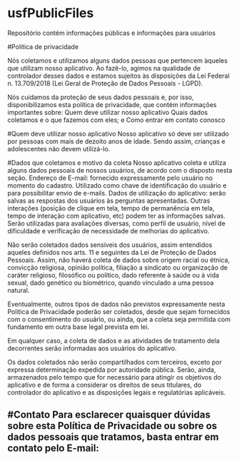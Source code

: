# usfPublicFiles
Repositório contém informações públicas e informações para usuários

#Política de privacidade

Nós coletamos e utilizamos alguns dados pessoas que pertencem àqueles que utilizam nosso aplicativo. Ao fazê-lo, agimos na qualidade de controlador desses dados e estamos sujeitos às disposições da Lei Federal n. 13.709/2018 (Lei Geral de Proteção de Dados Pessoais - LGPD).

Nós cuidamos da proteção de seus dados pessoais e, por isso, disponibilizamos esta política de privacidade, que contém informações importantes sobre:
Quem deve utilizar nosso aplicativo
Quais dados coletamos e o que fazemos com eles; e
Como entrar em contato conosco

#Quem deve utilizar nosso aplicativo
Nosso aplicativo só deve ser utilizado por pessoas com mais de dezoito anos de idade. Sendo assim, crianças e adolescentes não devem utilizá-lo.

#Dados que coletamos e motivo da coleta
Nosso aplicativo coleta e utiliza alguns dados pessoais de nossos usuários, de acordo com o disposto nesta seção.
Endereço de E-mail: fornecido expressamente pelo usuário no momento do cadastro. Utilizado como chave de identificação do usuário e para possibilitar envio de e-mails.
 Dados de utilização do aplicativo: serão salvas as respostas dos usuários às perguntas apresentadas. Outras interações (posição de clique em tela, tempo de permanência em tela, tempo de interação com aplicativo, etc) podem ter as informações salvas. Serão utilizadas para avaliações diversas, como perfil de usuário, nível de dificuldade e verificação de necessidade de melhorias do aplicativo.

Não serão coletados dados sensíveis dos usuários, assim entendidos aqueles definidos nos arts. 11 e seguintes da Lei de Proteção de Dados Pessoais. Assim, não haverá coleta de dados sobre origem racial ou étnica, convicção religiosa, opinião política, filiação a sindicato ou organização de caráter religioso, filosófico ou político, dado referente à saúde ou à vida sexual, dado genético ou biométrico, quando vinculado a uma pessoa natural.

Eventualmente, outros tipos de dados não previstos expressamente nesta Política de Privacidade poderão ser coletados, desde que sejam fornecidos com o consentimento do usuário, ou ainda, que a coleta seja permitida com fundamento em outra base legal prevista em lei.

Em qualquer caso, a coleta de dados e as atividades de tratamento dela decorrentes serão informadas aos usuários do aplicativo.

Os dados coletados não serão compartilhados com terceiros, exceto por expressa determinação expedida por autoridade pública. Serão, ainda, armazenados pelo tempo que for necessário para atingir os objetivos do aplicativo e de forma a considerar os direitos de seus titulares, do controlador do aplicativo e as disposições legais e regulatórias aplicáveis.

#Contato
Para esclarecer quaisquer dúvidas sobre esta Política de Privacidade ou sobre os dados pessoais que tratamos, basta entrar em contato pelo E-mail:
 - 
